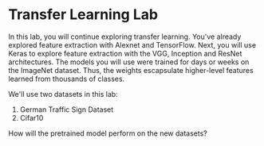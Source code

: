 # Transfer Learning Lab

In this lab, you will continue exploring transfer learning. You've already explored feature extraction with Alexnet and TensorFlow. Next, you will use Keras to explore feature extraction with the VGG, Inception and ResNet architectures. The models you will use were trained for days or weeks on the ImageNet dataset. Thus, the weights escapsulate higher-level features learned from thousands of classes.

We'll use two datasets in this lab:

1. German Traffic Sign Dataset
2. Cifar10

How will the pretrained model perform on the new datasets?
